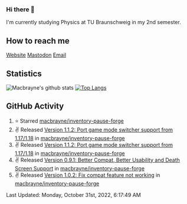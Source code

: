 ### Hi there 👋
I'm currently studying Physics at TU Braunschweig in my 2nd semester.

## How to reach me
[Website](https://florentin-schleuss.de)
[Mastodon](https://norden.social/@florentin)
[Email](mailto:hello@macbrayne.de)

## Statistics
![Macbrayne's github stats](https://github-readme-stats.vercel.app/api?username=macbrayne&count_private=true&show_icons=true&hide_rank=true&custom_title=macbrayne's%20GitHub%20Stats)
[![Top Langs](https://github-readme-stats.vercel.app/api/top-langs/?username=macbrayne&exclude_repo=liftron&layout=compact)](https://github.com/anuraghazra/github-readme-stats)
## GitHub Activity

<!--RECENT_ACTIVITY:start-->
1. ⭐ Starred [macbrayne/inventory-pause-forge](https://github.com/macbrayne/inventory-pause-forge)
2. ✌️ Released [Version 1.1.2: Port game mode switcher support from 1.17/1.18](https://github.com/macbrayne/inventory-pause-forge/releases/tag/v1.1.2) in [macbrayne/inventory-pause-forge](https://github.com/macbrayne/inventory-pause-forge)
3. ✌️ Released [Version 1.1.2: Port game mode switcher support from 1.17/1.18](https://github.com/macbrayne/inventory-pause-forge/releases/tag/v1.1.2) in [macbrayne/inventory-pause-forge](https://github.com/macbrayne/inventory-pause-forge)
4. ✌️ Released [Version 0.9.1: Better Compat, Better Usability and Death Screen Support](https://github.com/macbrayne/inventory-pause-forge/releases/tag/v0.9.1) in [macbrayne/inventory-pause-forge](https://github.com/macbrayne/inventory-pause-forge)
5. ✌️ Released [Version 1.0.2: Fix compat feature not working](https://github.com/macbrayne/inventory-pause-forge/releases/tag/v1.0.2) in [macbrayne/inventory-pause-forge](https://github.com/macbrayne/inventory-pause-forge)
<!--RECENT_ACTIVITY:end-->

<!--RECENT_ACTIVITY:last_update-->
Last Updated: Monday, October 31st, 2022, 6:17:49 AM
<!--RECENT_ACTIVITY:last_update_end-->


<!--
**macbrayne/macbrayne** is a ✨ _special_ ✨ repository because its `README.md` (this file) appears on your GitHub profile.

Here are some ideas to get you started:

- 🔭 I’m currently working on ...
- 🌱 I’m currently learning ...
- 👯 I’m looking to collaborate on ...
- 🤔 I’m looking for help with ...
- 💬 Ask me about ...
- 📫 How to reach me: ...
- 😄 Pronouns: ...
- ⚡ Fun fact: ...
-->
